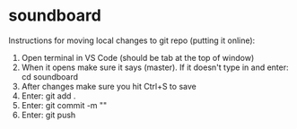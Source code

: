 # soundboard
Instructions for moving local changes to git repo (putting it online):
1. Open terminal in VS Code (should be tab at the top of window)
2. When it opens make sure it says (master). If it doesn't type in and enter: cd soundboard
3. After changes make sure you hit Ctrl+S to save
4. Enter: git add .
5. Enter: git commit -m "<TYPE MESSAGE HERE RELAVANT TO YOUR CHANGE>"
6. Enter: git push
